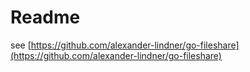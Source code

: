 # Readme

see [https://github.com/alexander-lindner/go-fileshare](https://github.com/alexander-lindner/go-fileshare)